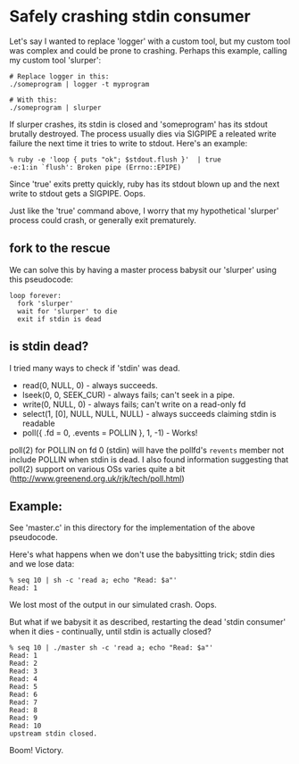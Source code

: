# Safely crashing stdin consumer

Let's say I wanted to replace 'logger' with a custom tool, but my custom tool
was complex and could be prone to crashing. Perhaps this example, calling my
custom tool 'slurper':

```
# Replace logger in this:
./someprogram | logger -t myprogram

# With this:
./someprogram | slurper
```

If slurper crashes, its stdin is closed and 'someprogram' has its stdout
brutally destroyed. The process usually dies via SIGPIPE a releated write
failure the next time it tries to write to stdout. Here's an example:

```
% ruby -e 'loop { puts "ok"; $stdout.flush }'  | true
-e:1:in `flush': Broken pipe (Errno::EPIPE)
```

Since 'true' exits pretty quickly, ruby has its stdout blown up and the next
write to stdout gets a SIGPIPE. Oops.

Just like the 'true' command above, I worry that my hypothetical 'slurper'
process could crash, or generally exit prematurely.

## fork to the rescue

We can solve this by having a master process babysit our 'slurper' using this
pseudocode:

```
loop forever:
  fork 'slurper'
  wait for 'slurper' to die
  exit if stdin is dead
```

## is stdin dead?

I tried many ways to check if 'stdin' was dead.

* read(0, NULL, 0) - always succeeds.
* lseek(0, 0, SEEK_CUR) - always fails; can't seek in a pipe.
* write(0, NULL, 0) - always fails; can't write on a read-only fd
* select(1, [0], NULL, NULL, NULL) - always succeeds claiming stdin is readable
* poll({ .fd = 0, .events = POLLIN }, 1, -1) - Works! 

poll(2) for POLLIN on fd 0 (stdin) will have the pollfd's `revents` member not
include POLLIN when stdin is dead. I also found information suggesting that
poll(2) support on various OSs varies quite a bit
(<http://www.greenend.org.uk/rjk/tech/poll.html>)

## Example:

See 'master.c' in this directory for the implementation of the above pseudocode.

Here's what happens when we don't use the babysitting trick; stdin dies and we lose data:

```
% seq 10 | sh -c 'read a; echo "Read: $a"'
Read: 1
```

We lost most of the output in our simulated crash. Oops.

But what if we babysit it as described, restarting the dead 'stdin consumer'
when it dies - continually, until stdin is actually closed?

```
% seq 10 | ./master sh -c 'read a; echo "Read: $a"'
Read: 1
Read: 2
Read: 3
Read: 4
Read: 5
Read: 6
Read: 7
Read: 8
Read: 9
Read: 10
upstream stdin closed.
```

Boom! Victory.
